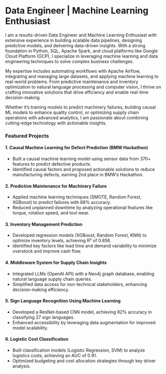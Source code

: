 # Data Engineer | Machine Learning Enthusiast

I am a results-driven Data Engineer and Machine Learning Enthusiast with extensive experience in building scalable data pipelines, designing predictive models, and delivering data-driven insights. With a strong foundation in Python, SQL, Apache Spark, and cloud platforms like Google Cloud Platform (GCP), I specialize in leveraging machine learning and data engineering techniques to solve complex business challenges.

My expertise includes automating workflows with Apache Airflow, integrating and managing large datasets, and applying machine learning to real-world problems. From predictive maintenance and inventory optimization to natural language processing and computer vision, I thrive on crafting innovative solutions that drive efficiency and enable real-time decision-making.

Whether it’s training models to predict machinery failures, building causal ML models to enhance quality control, or optimizing supply chain operations with advanced analytics, I am passionate about combining cutting-edge technology with actionable insights.

### Featured Projects

#### 1. Causal Machine Learning for Defect Prediction (BMW Hackathon)
- Built a causal machine learning model using sensor data from 370+ features to predict defective products.
- Identified causal factors and proposed actionable solutions to reduce manufacturing defects, earning 2nd place in BMW’s Hackathon.
#### 2. Predictive Maintenance for Machinery Failure
- Applied machine learning techniques (SMOTE, Random Forest, XGBoost) to predict failures with 88% accuracy.
- Reduced unplanned downtime by analyzing operational features like torque, rotation speed, and tool wear.
#### 3. Inventory Management Prediction
- Developed regression models (XGBoost, Random Forest, KNN) to optimize inventory levels, achieving R² of 0.856.
- Identified key factors like lead time and demand variability to minimize overstock and improve cash flow.
#### 4. Middleware System for Supply Chain Insights
- Integrated LLMs (OpenAI API) with a Neo4j graph database, enabling natural language supply chain queries.
- Simplified data access for non-technical stakeholders, enhancing decision-making efficiency.
#### 5. Sign Language Recognition Using Machine Learning
- Developed a ResNet-based CNN model, achieving 92% accuracy in classifying 27 sign languages.
- Enhanced accessibility by leveraging data augmentation for improved model scalability.
#### 6. Logistic Cost Classification
- Built classification models (Logistic Regression, SVM) to analyze logistics costs, achieving an AUC of 0.91.
- Optimized budgeting and cost allocation strategies through key driver analysis.
